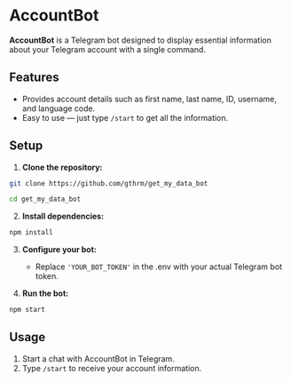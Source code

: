 # AccountBot

**AccountBot** is a Telegram bot designed to display essential information about your Telegram account with a single command.

## Features

- Provides account details such as first name, last name, ID, username, and language code.
- Easy to use — just type `/start` to get all the information.

## Setup

1. **Clone the repository:**

```sh
git clone https://github.com/gthrm/get_my_data_bot
```

```sh
cd get_my_data_bot
```

2. **Install dependencies:**

```sh
npm install
```

3. **Configure your bot:**
   - Replace `'YOUR_BOT_TOKEN'` in the .env with your actual Telegram bot token.

4. **Run the bot:**

```sh
npm start
```

## Usage

1. Start a chat with AccountBot in Telegram.
2. Type `/start` to receive your account information.
